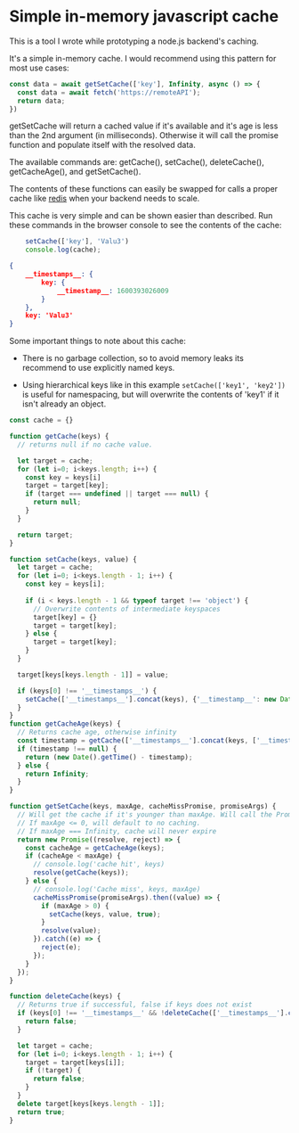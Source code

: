 # Simple in-memory javascript cache

This is a tool I wrote while prototyping a node.js backend's caching.

It's a simple in-memory cache. I would recommend using this pattern for most use cases:

```javascript
const data = await getSetCache(['key'], Infinity, async () => {
  const data = await fetch('https://remoteAPI');
  return data;
})
```

getSetCache will return a cached value if it's available and it's age is less than the 2nd argument (in milliseconds). Otherwise it will call the promise function and populate itself with the resolved data.

The available commands are: getCache(), setCache(), deleteCache(), getCacheAge(), and getSetCache().

The contents of these functions can easily be swapped for calls a proper cache like [redis](https://redis.io/) when your backend needs to scale.

This cache is very simple and can be shown easier than described. Run these commands in the browser console to see the contents of the cache:

```javascript
    setCache(['key'], 'Valu3')
    console.log(cache);
```
```json
{
    __timestamps__: {
        key: {
            __timestamp__: 1600393026009 
        }
    },
    key: 'Valu3'
}
```

Some important things to note about this cache:

* There is no garbage collection, so to avoid memory leaks its recommend to use explicitly named keys.

* Using hierarchical keys like in this example `setCache(['key1', 'key2'])` is useful for namespacing, but will overwrite the contents of 'key1' if it isn't already an object.

```javascript
const cache = {}

function getCache(keys) {
  // returns null if no cache value.

  let target = cache;
  for (let i=0; i<keys.length; i++) {
    const key = keys[i]
    target = target[key];
    if (target === undefined || target === null) {
      return null;
    }
  }

  return target;
}

function setCache(keys, value) {
  let target = cache;
  for (let i=0; i<keys.length - 1; i++) {
    const key = keys[i];
 
    if (i < keys.length - 1 && typeof target !== 'object') {
      // Overwrite contents of intermediate keyspaces
      target[key] = {}
      target = target[key];
    } else {
      target = target[key];
    }
  }

  target[keys[keys.length - 1]] = value;

  if (keys[0] !== '__timestamps__') {
    setCache(['__timestamps__'].concat(keys), {'__timestamp__': new Date().getTime()}, true);
  }
}
function getCacheAge(keys) {
  // Returns cache age, otherwise infinity
  const timestamp = getCache(['__timestamps__'].concat(keys, ['__timestamp__']));
  if (timestamp !== null) {
    return (new Date().getTime() - timestamp);
  } else {
    return Infinity;
  }
}

function getSetCache(keys, maxAge, cacheMissPromise, promiseArgs) {
  // Will get the cache if it's younger than maxAge. Will call the Promise function and store/resolve with the resulting value.
  // If maxAge <= 0, will default to no caching. 
  // If maxAge === Infinity, cache will never expire
  return new Promise((resolve, reject) => {
    const cacheAge = getCacheAge(keys);
    if (cacheAge < maxAge) {
      // console.log('cache hit', keys)
      resolve(getCache(keys));
    } else {
      // console.log('Cache miss', keys, maxAge)
      cacheMissPromise(promiseArgs).then((value) => {
        if (maxAge > 0) {
          setCache(keys, value, true);
        }
        resolve(value);
      }).catch((e) => {
        reject(e);
      });
    }
  });
}

function deleteCache(keys) {
  // Returns true if successful, false if keys does not exist
  if (keys[0] !== '__timestamps__' && !deleteCache(['__timestamps__'].concat(keys))) {
    return false;
  }

  let target = cache;
  for (let i=0; i<keys.length - 1; i++) {
    target = target[keys[i]];
    if (!target) {
      return false;
    }
  }
  delete target[keys[keys.length - 1]];
  return true;
}
```
